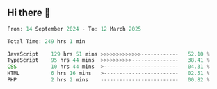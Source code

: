 ## Hi there 👋
<!--START_SECTION:Muni-->

```Javascript
From: 14 September 2024 - To: 12 March 2025

Total Time: 249 hrs 1 min

JavaScript    129 hrs 51 mins >>>>>>>>>>>>>------------   52.10 %
TypeScript    95 hrs 44 mins  >>>>>>>>>>---------------   38.41 %
CSS           10 hrs 44 mins  >------------------------   04.31 %
HTML          6 hrs 16 mins   >------------------------   02.51 %
PHP           2 hrs 2 mins    -------------------------   00.82 %
```

<!--END_SECTION:Muni-->
